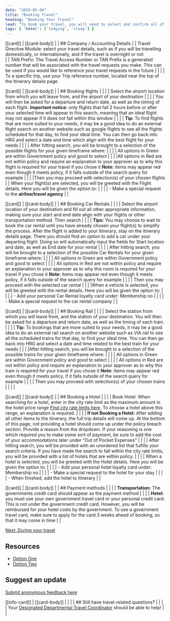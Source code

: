```yaml
---
date: "2019-05-04"
title: "Booking Travel"
heading: "Booking Your Travel"
lead: "To book your travel, you will need to select and confirm all of your travel requirements, including the hotel you will be staying at, and your transportation method(s) needed for your trip."
tags: { 'hotel': ['lodging', 'sleep'] }
---
```


<section class="content-left col-xs-12 col-sm-12 col-md-8">

[[card]]
| [[card-body]]
| | ## Company / Accounting Details
| | Travel Directive Module: select your travel details, such as if you will be travelling domestically, or internationally, and if the travel is overnight or not  
| | TAN Prefix: The Travel Access Number or TAN Prefix is a generated number that will be associated with the travel requests you make. This can be used if you would like to reference your travel requests in the future
| | 
| | To a specific trip, use your Trip reference number, located near the top of the Itinerary details page.

[[card]]
| [[card-body]]
| | ## Booking flights
| |
| | Select the airport location from which you will leave from, and the airport of your destination
| |
| | You will then be asked for a departure and return date, as well as the timing of each flight. **Important notice:** only flights that fall 2 hours before or after your selected time will appear in this search, meaning that an ideal flight may not appear if it does not fall within this window
| |
| | **Tip:** To find flights that are more suited to your needs, it may be a good idea to do an external flight search on another website such as google flights to see all the flights scheduled for that day, to find your ideal time. You can then go back into HRG and select a date and time which align with the best flight for your needs
| |
| | After hitting search, you will be brought to a selection of the possible flights for your given timeframe where:
| |
| | All options in Green are within Government policy and good to select
| |
| |All options in Red are not within policy and require an explanation to your approver as to why this flight is required for your travel if you chose it **Note:** items may appear red even though it meets policy, if it falls outside of the search query for example
| |
| |Then you may proceed with selection(s) of your chosen flights
| | When your flight(s) are selected, you will be greeted with the Flight details. Here you will be given the option to:
| |
| | - Make a special request to the **airline/travel agency** 
| |

[[card]]
| [[card-body]]
| | ## Booking Car Rentals
| |
| | Select the airport location of your destination and fill out all other appropriate information, making sure your start and end date align with your flights or other transportation method. Then search
| |
| | **Tips:** You may choose to wait to book the car rental until you have already chosen your flight(s) to simplify the process. After the flight is added to your itinerary, stay on the itinerary details page. There you should find an option to add a car under your departing flight. Doing so will automatically input the fields for Start location and date, as well as End date for your rental
| |
| | After hitting search, you will be brought to a selection of the possible Car Rentals for your given timeframe where:
| |
| | All options in Green are within Government policy and good to select
| |
| | All options in Red are not within policy and require an explanation to your approver as to why this room is required for your travel if you chose it **Note:** items may appear red even though it meets policy, if it falls outside of the search query for example
| |
| | Then you may proceed with the selected car rental
| |
| |When a vehicle is selected, you will be greeted with the rental details. Here you will be given the option to:
| |
| | - Add your personal Car Rental loyalty card under: Membership no
| |
| | - Make a special request to the car rental company
| |

[[card]]
| [[card-body]]
| | ## Booking Rail
| |
| | Select the station from which you will leave from, and the station of your destination. You will then be asked for a departure and return date, as well as the timing of each train.
| |
| | **Tip:** To bookings that are more suited to your needs, it may be a good idea to do an external rail search on another website such as VIA rail to see all the scheduled trains for that day, to find your ideal time. You can then go back into HRG and select a date and time related to the best train for your needs
| |
| |After hitting search, you will be brought to a selection of the possible trains for your given timeframe where:
| |
| | All options in Green are within Government policy and good to select
| |
| | All options in Red are not within policy and require an explanation to your approver as to why this train is required for your travel if you chose it **Note:** items may appear red even though it meets policy, if it falls outside of the search query for example
| |
| | Then you may proceed with selection(s) of your chosen trains
| |
| |

[[card]]
| [[card-body]]
| | ##  Booking a Hotel
| |
| | Book Hotel: When searching for a hotel, enter in the city rate limit as the maximum amount in the hotel price range [Find city rate limits here](/en/rates). To choose a hotel above this range, an explanation is required.
| |
| | **If not Booking a Hotel:** After adding all other items to the itinerary, the full trip details will come up. At the bottom of this page, not providing a hotel should come up under the policy breach section. Provide a reason from the dropdown. If your reasoning is one which required you to make some sort of payment, be sure to add the cost of your accommodations later under “Out of Pocket Expenses”
| |
| | After hitting search, you will be provided with an unordered list that fulfills your search criteria. If you have made the search to fall within the city rate limits, you will be provided with a list of hotels that are within policy.
| |
| | When a hotel is selected, you will be greeted with the Hotel details. Here you will be given the option to:
| |
| | - Add your personal hotel loyalty card under: Membership no
| |
| | - Make a special request to the hotel for your stay
| |
| | - When finished, add the hotel to itinerary
| |

[[card]]
| [[card-body]]
| | ## Payment methods
| |
| | **Transportation:** The governments credit card should appear as the payment method
| |
| | **Hotel:** you must use your own government travel card or your personal credit card. This is not under the government credit card. However, you will be reimbursed for your hotel costs by the government. To use a government travel card, make sure to apply for the card 3 weeks ahead of booking, so that it may come in time
| |

[Next: During your travel](/en/during)

</section>

<aside class="content-right col-xs-6 col-md-4" id="sidebar">

## Resources
* [Option One](/)
* [Option Two](/)

## Suggest an update
[Submit anonymous feedback here](https://docs.google.com/forms/d/e/1FAIpQLSf9y3VY3ADLpQ4kQLGvOo4cIdEEi5Hs3en-0lWRc4wQeTRheg/viewform)

[[info-card]]
| [[card-body]]
| |
| | ## Still have travel-related questions?
| |
| | Your [Designated Departmental Travel Coordinator](https://www.tbs-sct.gc.ca/ap/list-liste/dtc-cmv-eng.asp) should be able to help!
| |

</aside>